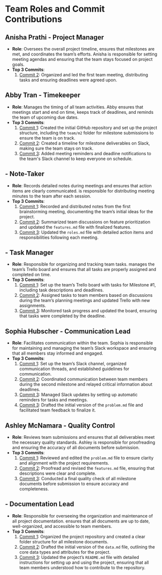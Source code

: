 # Team Roles and Commit Contributions

## Anisha Prathi - Project Manager
- **Role**: Oversees the overall project timeline, ensures that milestones are met, and coordinates the team’s efforts. Anisha is responsible for setting meeting agendas and ensuring that the team stays focused on project goals.
- **Top 3 Commits**:
  1. [Commit 2](https://github.com/repo/commit2): Organized and led the first team meeting, distributing tasks and ensuring deadlines were agreed upon.
  

## Abby Tran - Timekeeper
- **Role**: Manages the timing of all team activities. Abby ensures that meetings start and end on time, keeps track of deadlines, and reminds the team of upcoming due dates.
- **Top 3 Commits**:
  1. [Commit 1](https://github.com/nhan0504/CS326/commit/8be2b6b72886a65f484eb2fefaa3ae65c38be65f): Created the initial GitHub repository and set up the project structure, including the `team/m2` folder for milestone submissions to ensure the team is on track.
  2. [Commit 2](https://github.com/repo/commit2): Created a timeline for milestone deliverables on Slack, making sure the team stays on track.
  3. [Commit 3](https://github.com/repo/commit3): Added meeting reminders and deadline notifications to the team's Slack channel to keep everyone on schedule.

## <Name> - Note-Taker
- **Role**: Records detailed notes during meetings and ensures that action items are clearly communicated. <Name> is responsible for distributing meeting minutes to the team after each session.
- **Top 3 Commits**:
  1. [Commit 1](https://github.com/repo/commit1): Recorded and distributed notes from the first brainstorming meeting, documenting the team’s initial ideas for the project.
  2. [Commit 2](https://github.com/repo/commit2): Summarized team discussions on feature prioritization and updated the `features.md` file with finalized features.
  3. [Commit 3](https://github.com/repo/commit3): Updated the `roles.md` file with detailed action items and responsibilities following each meeting.

## <Name> - Task Manager
- **Role**: Responsible for organizing and tracking team tasks. <Name> manages the team’s Trello board and ensures that all tasks are properly assigned and completed on time.
- **Top 3 Commits**:
  1. [Commit 1](https://github.com/repo/commit1): Set up the team’s Trello board with tasks for Milestone #1, including task descriptions and deadlines.
  2. [Commit 2](https://github.com/repo/commit2): Assigned tasks to team members based on discussions during the team’s planning meetings and updated Trello with new assignments.
  3. [Commit 3](https://github.com/repo/commit3): Monitored task progress and updated the board, ensuring that tasks were completed by the deadline.

## Sophia Hubscher - Communication Lead
- **Role**: Facilitates communication within the team. Sophia is responsible for maintaining and managing the team’s Slack workspace and ensuring that all members stay informed and engaged.
- **Top 3 Commits**:
  1. [Commit 1](https://github.com/repo/commit1): Set up the team’s Slack channel, organized communication threads, and established guidelines for communication.
  2. [Commit 2](https://github.com/repo/commit2): Coordinated communication between team members during the second milestone and relayed critical information about deadlines.
  3. [Commit 3](https://github.com/repo/commit3): Managed Slack updates by setting up automatic reminders for tasks and meetings.
  4. [Commit 3](https://github.com/repo/commit3): Drafted the initial version of the `problem.md` file and facilitated team feedback to finalize it.

## Ashley McNamara - Quality Control
- **Role**: Reviews team submissions and ensures that all deliverables meet the necessary quality standards. Ashley is responsible for proofreading and ensuring the accuracy of all documents before submission.
- **Top 3 Commits**:
  1. [Commit 1](https://github.com/repo/commit1): Reviewed and edited the `problem.md` file to ensure clarity and alignment with the project requirements.
  2. [Commit 2](https://github.com/repo/commit2): Proofread and revised the `features.md` file, ensuring that descriptions were clear and complete.
  3. [Commit 3](https://github.com/repo/commit3): Conducted a final quality check of all milestone documents before submission to ensure accuracy and completeness.

## <Name> - Documentation Lead
- **Role**: Responsible for overseeing the organization and maintenance of all project documentation. <Name> ensures that all documents are up to date, well-organized, and accessible to team members.
- **Top 3 Commits**:
  1. [Commit 1](https://github.com/repo/commit1): Organized the project repository and created a clear folder structure for all milestone documents.
  2. [Commit 2](https://github.com/repo/commit2): Drafted the initial version of the `data.md` file, outlining the core data types and attributes for the project.
  3. [Commit 3](https://github.com/repo/commit3): Updated the project’s `README.md` file with detailed instructions for setting up and using the project, ensuring that all team members understood how to contribute to the repository.